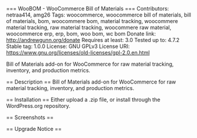=== WooBOM - WooCommerce Bill of Materials  ===
Contributors: netraa414, amg26
Tags: woocommerce, woocommerce bill of materials, bill of materials, bom, woocommere bom, material tracking, woocommere material tracking, raw material tracking, woocommere raw material, woocommerce erp, erp, bom, woo bom, wc bom
Donate link: http://andrewgunn.org/donate
Requires at least: 3.0
Tested up to: 4.7.2
Stable tag: 1.0.0
License: GNU GPLv3
License URI: https://www.gnu.org/licenses/old-licenses/gpl-2.0.en.html

Bill of Materials add-on for WooCommerce for raw material tracking, inventory, and production metrics.

== Description ==
Bill of Materials add-on for WooCommerce for raw material tracking, inventory, and production metrics.

== Installation ==
Either upload a .zip file, or install through the WordPress.org repository.


== Screenshots ==


== Upgrade Notice ==
